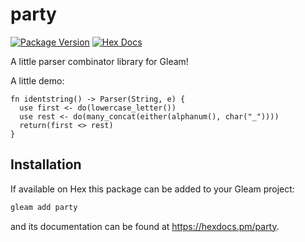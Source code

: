 # party

[![Package Version](https://img.shields.io/hexpm/v/party)](https://hex.pm/packages/party)
[![Hex Docs](https://img.shields.io/badge/hex-docs-ffaff3)](https://hexdocs.pm/party/)

A little parser combinator library for Gleam!

A little demo:
```gleam
fn identstring() -> Parser(String, e) {
  use first <- do(lowercase_letter())
  use rest <- do(many_concat(either(alphanum(), char("_"))))
  return(first <> rest)
}
```

## Installation

If available on Hex this package can be added to your Gleam project:

```sh
gleam add party
```

and its documentation can be found at <https://hexdocs.pm/party>.

